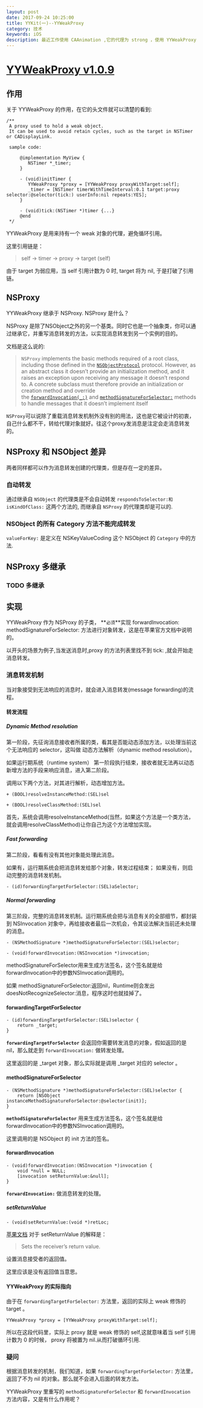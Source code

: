```yaml
---
layout: post
date: 2017-09-24 10:25:00
title: YYKit(一)--YYWeakProxy 
category: 技术
keywords: iOS
description: 最近工作使用 CAAnimation ,它的代理为 strong ，使用 YYWeakProxy 解决。故而阅读其代码学习。
---
```



[YYWeakProxy v1.0.9](https://github.com/ibireme/YYKit/blob/4e1bd1cfcdb3331244b219cbd37cc9b1ccb62b7a/YYKit/Utility/YYWeakProxy.h)
==============

## 作用

关于 YYWeakProxy 的作用，在它的头文件就可以清楚的看到:

```
/**
 A proxy used to hold a weak object.
 It can be used to avoid retain cycles, such as the target in NSTimer or CADisplayLink.
 
 sample code:
 
     @implementation MyView {
        NSTimer *_timer;
     }
     
     - (void)initTimer {
        YYWeakProxy *proxy = [YYWeakProxy proxyWithTarget:self];
        _timer = [NSTimer timerWithTimeInterval:0.1 target:proxy selector:@selector(tick:) userInfo:nil repeats:YES];
     }
     
     - (void)tick:(NSTimer *)timer {...}
     @end
 */
```
YYWeakProxy 是用来持有一个 weak 对象的代理，避免循环引用。

这里引用链是：

>self -> timer -> proxy -> target (self)

由于 target 为弱应用，当 self 引用计数为 0 时, target 将为 nil, 于是打破了引用链。

## NSProxy

YYWeakProxy 继承于 NSProxy. NSProxy 是什么？

NSProxy 是除了NSObject之外的另一个基类。同时它也是一个抽象类，你可以通过继承它，并重写消息转发的方法，以实现消息转发到另一个实例的目的。

文档是这么说的:
>`NSProxy` implements the basic methods required of a root class, including those defined in the [`NSObjectProtocol`](https://developer.apple.com/documentation/objectivec/nsobjectprotocol) protocol. However, as an abstract class it doesn’t provide an initialization method, and it raises an exception upon receiving any message it doesn’t respond to. A concrete subclass must therefore provide an initialization or creation method and override the [`forwardInvocation(_:)`](https://developer.apple.com/documentation/foundation/nsproxy/1416417-forwardinvocation) and [`methodSignatureForSelector:`](https://developer.apple.com/documentation/foundation/nsproxy/1589828-methodsignatureforselector) methods to handle messages that it doesn’t implement itself

`NSProxy`可以说除了重载消息转发机制外没有别的用法，这也是它被设计的初衷，自己什么都不干，转给代理对象就好。往这个proxy发消息是注定会走消息转发的。

## NSProxy 和 NSObject 差异

两者同样都可以作为消息转发创建的代理类，但是存在一定的差异。

### 自动转发

通过继承自 `NSObject` 的代理类是不会自动转发 `respondsToSelector:和isKindOfClass:` 这两个方法的, 而继承自 `NSProxy` 的代理类却是可以的.

### NSObject 的所有 Category 方法不能完成转发

`valueForKey:` 是定义在 NSKeyValueCoding 这个 NSObject 的 `Category` 中的方法.

## NSProxy 多继承

### TODO 多继承

## 实现

YYWeakProxy 作为 NSProxy 的子类， **`必须`**实现 forwardInvocation: methodSignatureForSelector: 方法进行对象转发，这是在苹果官方文档中说明的。

以开头的场景为例子,当发送消息时,proxy 的方法列表里找不到 tick: ,就会开始走消息转发。

### 消息转发机制

当对象接受到无法响应的消息时，就会进入消息转发(message forwarding)的流程。



#### 转发流程

##### Dynamic Method resolution

第一阶段，先征询消息接收者所属的类，看其是否能动态添加方法，以处理当前这个无法响应的 selector，这叫做 动态方法解析（dynamic method resolution）。

如果运行期系统（runtime system） 第一阶段执行结束，接收者就无法再以动态新增方法的手段来响应消息，进入第二阶段。

调用以下两个方法，对其进行解析，动态增加方法。

```
+ (BOOL)resolveInstanceMethod:(SEL)sel

+ (BOOL)resolveClassMethod:(SEL)sel
```

首先，系统会调用resolveInstanceMethod(当然，如果这个方法是一个类方法，就会调用resolveClassMethod)让你自己为这个方法增加实现。


##### Fast forwarding 

第二阶段，看看有没有其他对象能处理此消息。

如果有，运行期系统会把消息转发给那个对象，转发过程结束；
如果没有，则启动完整的消息转发机制。

```
- (id)forwardingTargetForSelector:(SEL)aSelector;
```

##### Normal forwarding

第三阶段，完整的消息转发机制。运行期系统会把与消息有关的全部细节，都封装到 NSInvocation 对象中，再给接收者最后一次机会，令其设法解决当前还未处理的消息。

```
- (NSMethodSignature *)methodSignatureForSelector:(SEL)selector;

- (void)forwardInvocation:(NSInvocation *)invocation;
```

methodSignatureForSelector用来生成方法签名，这个签名就是给forwardInvocation中的参数NSInvocation调用的。

如果 methodSignatureForSelector:返回nil，Runtime则会发出doesNotRecognizeSelector:消息，程序这时也就挂掉了。

#### forwardingTargetForSelector

```
- (id)forwardingTargetForSelector:(SEL)selector {
    return _target;
}
```

**`forwardingTargetForSelector`** 会返回你需要转发消息的对象，假如返回的是 nil，那么就走到 `forwardInvocation:` 做转发处理。

这里返回的是 _target 对象，那么实际就是调用 _target 对应的 selector 。


#### methodSignatureForSelector

```
- (NSMethodSignature *)methodSignatureForSelector:(SEL)selector {
    return [NSObject instanceMethodSignatureForSelector:@selector(init)];
}
```

**`methodSignatureForSelector`** 用来生成方法签名，这个签名就是给forwardInvocation中的参数NSInvocation调用的。

这里调用的是 NSObject 的 init 方法的签名。


#### forwardInvocation

```
- (void)forwardInvocation:(NSInvocation *)invocation {
    void *null = NULL;
    [invocation setReturnValue:&null];
}
```

**`forwardInvocation:`** 做消息转发的处理。 

##### setReturnValue

```
- (void)setReturnValue:(void *)retLoc;
```

[苹果文档](https://developer.apple.com/documentation/foundation/nsinvocation/1437848-setreturnvalue?language=objc) 对于 setReturnValue 的解释是： 

> Sets the receiver’s return value.

设置消息接受者的返回值。

这里应该是没有返回值当意思。

#### YYWeakProxy 的实际指向

由于在 `forwardingTargetForSelector:` 方法里，返回的实际上 weak 修饰的 target 。 

```
YYWeakProxy *proxy = [YYWeakProxy proxyWithTarget:self];
```

所以在这段代码里，实际上 proxy 就是 weak 修饰的 self,这就意味着当 self 引用计数为 0 的时候， proxy 将被置为 nil.从而打破循环引用.

### 疑问

根据消息转发的机制，我们知道，如果 `forwardingTargetForSelector:` 方法里，返回了不为 nil 的对象。那么就不会进入后面的转发方法。

YYWeakProxy 里重写的 `methodSignatureForSelector` 和 `forwardInvocation` 方法内容，又是有什么作用呢？
